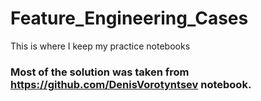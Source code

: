 # Feature_Engineering_Cases
This is where I keep my practice notebooks

### Most of the solution was taken from https://github.com/DenisVorotyntsev notebook.  
